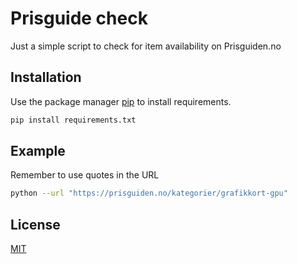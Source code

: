 # Prisguide check

Just a simple script to check for item availability on Prisguiden.no 

## Installation

Use the package manager [pip](https://pip.pypa.io/en/stable/) to install requirements.

```bash
pip install requirements.txt
```
## Example

Remember to use quotes in the URL

```bash
python --url "https://prisguiden.no/kategorier/grafikkort-gpu"
```

## License
[MIT](https://choosealicense.com/licenses/mit/)